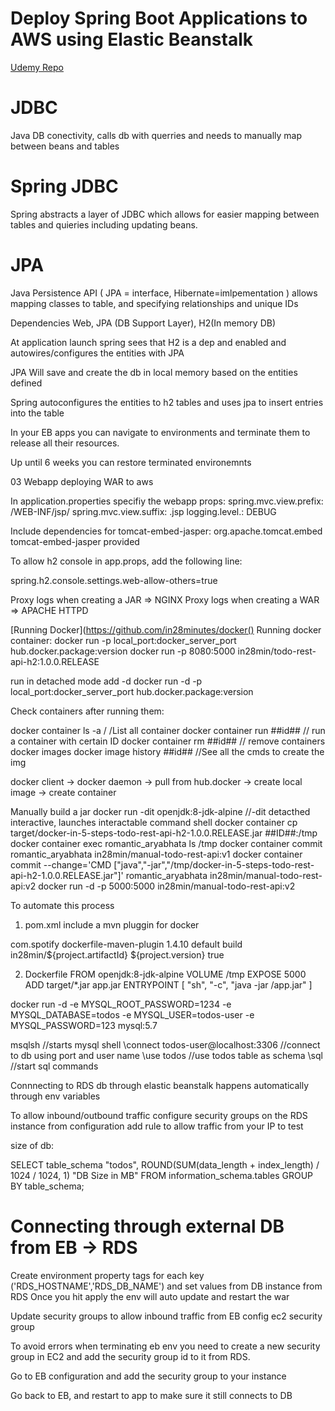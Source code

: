 # Deploy Spring Boot Applications to AWS using Elastic Beanstalk
[Udemy Repo](https://github.com/in28minutes/deploy-spring-boot-aws-eb)


# JDBC 

Java DB conectivity, calls db with querries and needs to manually map between beans and tables

# Spring JDBC 
Spring abstracts a layer of JDBC which allows for easier mapping between tables and quieries including updating beans. 

# JPA
Java Persistence API ( JPA = interface, Hibernate=imlpementation ) allows mapping classes to table, and specifying relationships and unique IDs

Dependencies
Web, JPA (DB Support Layer), H2(In memory DB)

At application launch spring sees that H2 is a dep and enabled and autowires/configures the entities with JPA

JPA Will save and create the db in local memory based on the entities defined 

Spring autoconfigures the entities to h2 tables and uses jpa to insert entries into the table


In your EB apps you can navigate to environments and terminate them to release all their resources. 

Up until 6 weeks you can restore terminated environemnts 


03 Webapp deploying WAR to aws

In application.properties specifiy the webapp props: 
spring.mvc.view.prefix: /WEB-INF/jsp/
spring.mvc.view.suffix: .jsp
logging.level.: DEBUG

Include dependencies for tomcat-embed-jasper: 
<dependency>
 <groupId>org.apache.tomcat.embed</groupId>
  <artifactId>tomcat-embed-jasper</artifactId>
  <scope>provided</scope>
</dependency>

To allow h2 console in app.props, add the following line:

spring.h2.console.settings.web-allow-others=true

Proxy logs when creating a JAR => NGINX
Proxy logs when creating a WAR => APACHE HTTPD


[Running Docker](https://github.com/in28minutes/docker()
Running docker container: 
docker run -p local_port:docker_server_port hub.docker.package:version
docker run -p 8080:5000 in28min/todo-rest-api-h2:1.0.0.RELEASE

run in detached mode add -d
docker run -d -p local_port:docker_server_port hub.docker.package:version

Check containers after running them: 

docker container ls -a / /List all container 
docker container run ##id## // run a container with certain ID
docker container rm ##id## // remove containers
docker images
docker image history ##id## //See all the cmds to create the img


docker client -> docker daemon -> pull from hub.docker -> create local image -> create container

Manually build a jar
docker run -dit openjdk:8-jdk-alpine //-dit detacthed interactive, launches interactable command shell
docker container cp target/docker-in-5-steps-todo-rest-api-h2-1.0.0.RELEASE.jar ##ID##:/tmp
docker container exec romantic_aryabhata ls /tmp
docker container commit romantic_aryabhata in28min/manual-todo-rest-api:v1
docker container commit --change='CMD ["java","-jar","/tmp/docker-in-5-steps-todo-rest-api-h2-1.0.0.RELEASE.jar"]' romantic_aryabhata in28min/manual-todo-rest-api:v2
docker run -d -p 5000:5000 in28min/manual-todo-rest-api:v2

To automate this process

1. pom.xml include a mvn pluggin for docker 
<plugin>
  <groupId>com.spotify</groupId>
  <artifactId>dockerfile-maven-plugin</artifactId>
  <version>1.4.10</version>
  <executions>
    <execution>
      <id>default</id>
      <goals>
        <goal>build</goal>
        <!-- <goal>push</goal> --> 
      </goals>
    </execution>
  </executions>
  <configuration>
    <repository>in28min/${project.artifactId}</repository>
    <tag>${project.version}</tag>
    <skipDockerInfo>true</skipDockerInfo>
  </configuration>
</plugin>

2. Dockerfile
FROM openjdk:8-jdk-alpine
VOLUME /tmp
EXPOSE 5000
ADD target/*.jar app.jar
ENTRYPOINT [ "sh", "-c", "java -jar /app.jar" ]

docker run -d -e MYSQL_ROOT_PASSWORD=1234 -e MYSQL_DATABASE=todos -e MYSQL_USER=todos-user -e MYSQL_PASSWORD=123 mysql:5.7


msqlsh //starts mysql shell
\connect todos-user@localhost:3306 //connect to db using port and user name
\use todos //use todos table as schema 
\sql //start sql commands

Connnecting to RDS db through elastic beanstalk happens automatically through env variables

To allow inbound/outbound traffic configure security groups on the RDS instance from configuration
add rule to allow traffic from your IP to test

size of db: 

SELECT table_schema "todos",
        ROUND(SUM(data_length + index_length) / 1024 / 1024, 1) "DB Size in MB" 
FROM information_schema.tables 
GROUP BY table_schema; 


# Connecting through external DB from EB -> RDS
Create environment property tags for each key ('RDS_HOSTNAME','RDS_DB_NAME') and set values from DB instance from RDS
Once you hit apply the env will auto update and restart the war

Update security groups to allow inbound traffic from EB config ec2 security group

To avoid errors when terminating eb env you need to create a new security group in EC2 and add the security group id to it from RDS. 

Go to EB configuration and add the security group to your instance

Go back to EB, and restart to app to make sure it still connects to DB